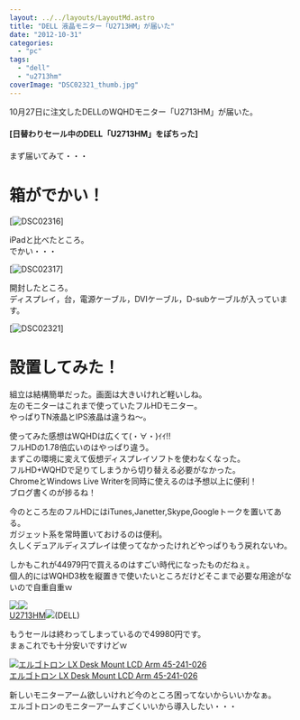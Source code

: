 ```yaml
---
layout: ../../layouts/LayoutMd.astro
title: "DELL 液晶モニター「U2713HM」が届いた"
date: "2012-10-31"
categories: 
  - "pc"
tags: 
  - "dell"
  - "u2713hm"
coverImage: "DSC02321_thumb.jpg"
---
```


10月27日に注文したDELLのWQHDモニター「U2713HM」が届いた。

#### [日替わりセール中のDELL「U2713HM」をぽちった]

まず届いてみて・・・

# 箱がでかい！

[![DSC02316](/wp/images/DSC02316_thumb.jpg "DSC02316")]

iPadと比べたところ。  
でかい・・・

[![DSC02317](/wp/images/DSC02317_thumb.jpg "DSC02317")]

開封したところ。  
ディスプレイ，台，電源ケーブル，DVIケーブル，D-subケーブルが入っています。

[![DSC02321](/wp/images/DSC02321_thumb.jpg "DSC02321")]

# 設置してみた！

組立は結構簡単だった。画面は大きいけれど軽いしね。  
左のモニターはこれまで使っていたフルHDモニター。  
やっぱりTN液晶とIPS液晶は違うね～。

使ってみた感想はWQHDは広くて(・∀・)ｲｲ!!  
フルHDの1.78倍広いのはやっぱり違う。  
まずこの環境に変えて仮想ディスプレイソフトを使わなくなった。  
フルHD+WQHDで足りてしまうから切り替える必要がなかった。  
ChromeとWindows Live Writerを同時に使えるのは予想以上に便利！  
ブログ書くのが捗るね！

今のところ左のフルHDにはiTunes,Janetter,Skype,Googleトークを置いてある。  
ガジェット系を常時置いておけるのは便利。  
久しくデュアルディスプレイは使ってなかったけれどやっぱりもう戻れないわ。

しかもこれが44979円で買えるのはすごい時代になったものだねぇ。  
個人的にはWQHD3枚を縦置きで使いたいところだけどそこまで必要な用途がないので自重自重ｗ

[![](/wp/images/U2713HM_100_100.jpg)](http://click.linksynergy.com/link?id=BT/nxoPOAqI&offerid=39250.10002221&type=2&murl=http%3A%2F%2Faltfarm.mediaplex.com%2Fad%2Fck%2F10591-62044-26616-411%3FACD%3D105916204426616411%26%21mpro%3Dhttp%3A%2F%2Flt.dell.com%2Flt%2Flt.aspx%3FCID%3D58322%26LID%3D4413107%26DGC%3DLS%26DGSeg%3DBSDT%26DURL%3Dhttp%3A%2F%2Faccessories.apj.dell.com%2Fsna%2Fproductdetail.aspx%3Fc%253djp%2526cs%253djpdhs1%2526l%253dja%2526s%253ddhs%2526sku%253d210-40777%2526redirect%253d1)![](http://ad.linksynergy.com/fs-bin/show?id=BT/nxoPOAqI&bids=39250.10002221&type=2&subid=0)  
[U2713HM](http://click.linksynergy.com/link?id=BT/nxoPOAqI&offerid=39250.10002221&type=2&murl=http%3A%2F%2Faltfarm.mediaplex.com%2Fad%2Fck%2F10591-62044-26616-411%3FACD%3D105916204426616411%26%21mpro%3Dhttp%3A%2F%2Flt.dell.com%2Flt%2Flt.aspx%3FCID%3D58322%26LID%3D4413107%26DGC%3DLS%26DGSeg%3DBSDT%26DURL%3Dhttp%3A%2F%2Faccessories.apj.dell.com%2Fsna%2Fproductdetail.aspx%3Fc%253djp%2526cs%253djpdhs1%2526l%253dja%2526s%253ddhs%2526sku%253d210-40777%2526redirect%253d1)![](http://ad.linksynergy.com/fs-bin/show?id=BT/nxoPOAqI&bids=39250.10002221&type=2&subid=0)(DELL)

もうセールは終わってしまっているので49980円です。  
まぁこれでも十分安いですけどｗ

[![エルゴトロン LX Desk Mount LCD Arm 45-241-026](/wp/images/4146U9gBDQL._SL160_.jpg)  
エルゴトロン LX Desk Mount LCD Arm 45-241-026  
](https://www.amazon.co.jp/exec/obidos/ASIN/B00358RIRC/mizuka123-22/ref=nosim)

新しいモニターアーム欲しいけれど今のところ困ってないからいいかなぁ。  
エルゴトロンのモニターアームすごくいいから導入したい・・・

